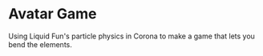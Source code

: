 # Avatar Game

Using Liquid Fun's particle physics in Corona to make a game that lets you bend the elements.

